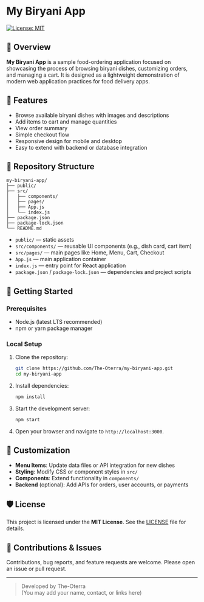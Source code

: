 # My Biryani App

[![License: MIT](https://img.shields.io/badge/License-MIT-yellow.svg)](#license)

## 📖 Overview

**My Biryani App** is a sample food-ordering application focused on showcasing the process of browsing biryani dishes, customizing orders, and managing a cart. It is designed as a lightweight demonstration of modern web application practices for food delivery apps.

## 🧩 Features

- Browse available biryani dishes with images and descriptions  
- Add items to cart and manage quantities  
- View order summary  
- Simple checkout flow  
- Responsive design for mobile and desktop  
- Easy to extend with backend or database integration  

## 📂 Repository Structure

```
my-biryani-app/
├── public/  
├── src/  
│   ├── components/  
│   ├── pages/  
│   ├── App.js  
│   └── index.js  
├── package.json  
├── package-lock.json  
└── README.md
```

- `public/` — static assets  
- `src/components/` — reusable UI components (e.g., dish card, cart item)  
- `src/pages/` — main pages like Home, Menu, Cart, Checkout  
- `App.js` — main application container  
- `index.js` — entry point for React application  
- `package.json` / `package-lock.json` — dependencies and project scripts  

## 🚀 Getting Started

### Prerequisites

- Node.js (latest LTS recommended)  
- npm or yarn package manager  

### Local Setup

1. Clone the repository:

   ```bash
   git clone https://github.com/The-Oterra/my-biryani-app.git
   cd my-biryani-app
   ```

2. Install dependencies:

   ```bash
   npm install
   ```

3. Start the development server:

   ```bash
   npm start
   ```

4. Open your browser and navigate to `http://localhost:3000`.

## 🔧 Customization

- **Menu Items**: Update data files or API integration for new dishes  
- **Styling**: Modify CSS or component styles in `src/`  
- **Components**: Extend functionality in `components/`  
- **Backend** (optional): Add APIs for orders, user accounts, or payments  

## 🛡️ License

This project is licensed under the **MIT License**. See the [LICENSE](LICENSE) file for details.

## 🙋 Contributions & Issues

Contributions, bug reports, and feature requests are welcome. Please open an issue or pull request.

---

> Developed by The-Oterra  
> (You may add your name, contact, or links here)  
